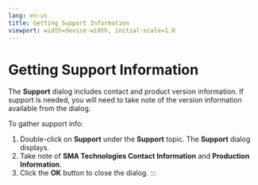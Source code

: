 ```yaml
---
lang: en-us
title: Getting Support Information
viewport: width=device-width, initial-scale=1.0
---
```


#  Getting Support Information

The **Support** dialog includes contact and product version information.
If support is needed, you will need to take note of the version
information available from the dialog.

To gather support info:

1.  Double-click on **Support** under the **Support** topic. The
    **Support** dialog displays.
2.  Take note of **SMA Technologies Contact     Information** and **Production Information**.
3.  Click the **OK** button to close the dialog.
:::

 


